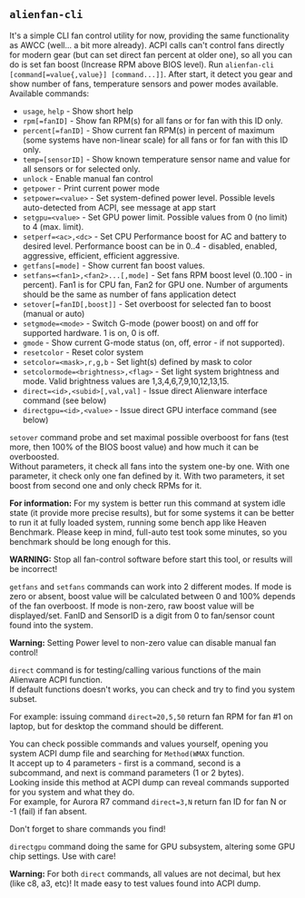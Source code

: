 ## `alienfan-cli`

It's a simple CLI fan control utility for now, providing the same functionality as AWCC (well... a bit more already).
ACPI calls can't control fans directly for modern gear (but can set direct fan percent at older one), so all you can do is set fan boost (Increase RPM above BIOS level).
Run `alienfan-cli [command[=value{,value}] [command...]]`. After start, it detect you gear and show number of fans, temperature sensors and power modes available.
Available commands:
- `usage`, `help` - Show short help
- `rpm[=fanID]` - Show fan RPM(s) for all fans or for fan with this ID only.
- `percent[=fanID]` - Show current fan RPM(s) in percent of maximum (some systems have non-linear scale) for all fans or for fan with this ID only.
- `temp=[sensorID]` - Show known temperature sensor name and value for all sensors or for selected only.
- `unlock` - Enable manual fan control
- `getpower` - Print current power mode
- `setpower=<value>` - Set system-defined power level. Possible levels auto-detected from ACPI, see message at app start 
- `setgpu=<value>` - Set GPU power limit. Possible values from 0 (no limit) to 4 (max. limit).
- `setperf=<ac>,<dc>` - Set CPU Performance boost for AC and battery to desired level. Performance boost can be in 0..4 - disabled, enabled, aggressive, efficient, efficient aggressive.
- `getfans[=mode]` - Show current fan boost values.
- `setfans=<fan1>,<fan2>...[,mode]` - Set fans RPM boost level (0..100 - in percent). Fan1 is for CPU fan, Fan2 for GPU one. Number of arguments should be the same as number of fans application detect
- `setover[=fanID[,boost]]` - Set overboost for selected fan to boost (manual or auto)
- `setgmode=<mode>` - Switch G-mode (power boost) on and off for supported hardware. 1 is on, 0 is off.
- `gmode` - Show current G-mode status (on, off, error - if not supported).
- `resetcolor` - Reset color system
- `setcolor=<mask>,r,g,b` - Set light(s) defined by mask to color
- `setcolormode=<brightness>,<flag>` - Set light system brightness and mode. Valid brightness values are 1,3,4,6,7,9,10,12,13,15.
- `direct=<id>,<subid>[,val,val]` - Issue direct Alienware interface command (see below)  
- `directgpu=<id>,<value>` - Issue direct GPU interface command (see below)

`setover` command probe and set maximal possible overboost for fans (test more, then 100% of the BIOS boost value) and how much it can be overboosted.  
Without parameters, it check all fans into the system one-by one. With one parameter, it check only one fan defined by it. With two parameters, it set boost from second one and only check RPMs for it.

**For information:** For my system is better run this command at system idle state (it provide more precise results), but for some systems it can be better to run it at fully loaded system, running some bench app like Heaven Benchmark. Please keep in mind, full-auto test took some minutes, so you benchmark should be long enough for this.

**WARNING:** Stop all fan-control software before start this tool, or results will be incorrect!

`getfans` and `setfans` commands can work into 2 different modes. If mode is zero or absent, boost value will be calculated between 0 and 100% depends of the fan overboost. If mode is non-zero, raw boost value will be displayed/set. 
FanID and SensorID is a digit from 0 to fan/sensor count found into the system.

**Warning:** Setting Power level to non-zero value can disable manual fan control!  

`direct` command is for testing/calling various functions of the main Alienware ACPI function.  
If default functions doesn't works, you can check and try to find you system subset.  

For example: issuing command `direct=20,5,50` return fan RPM for fan #1 on laptop, but for desktop the command should be different.

You can check possible commands and values yourself, opening you system ACPI dump file and searching for `Method(WMAX` function.  
It accept up to 4 parameters - first is a command, second is a subcommand, and next is command parameters (1 or 2 bytes).  
Looking inside this method at ACPI dump can reveal commands supported for you system and what they do.  
For example, for Aurora R7 command `direct=3,N` return fan ID for fan N or -1 (fail) if fan absent.

Don't forget to share commands you find!

`directgpu` command doing the same for GPU subsystem, altering some GPU chip settings. Use with care!

**Warning:** For both `direct` commands, all values are not decimal, but hex (like c8, a3, etc)! It made easy to test values found into ACPI dump.

